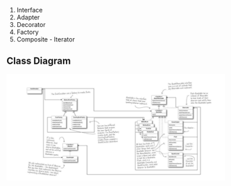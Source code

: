 1. Interface
2. Adapter
3. Decorator
4. Factory
5. Composite - Iterator

## Class Diagram
![alt_image](design/class_diagram.png)